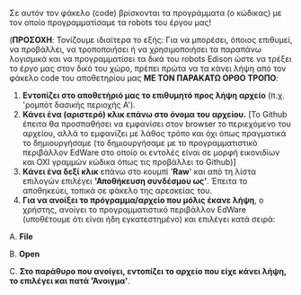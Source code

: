 Σε αυτόν τον φάκελο (code) βρίσκονται τα προγράμματα (ο κώδικας) με τον οποίο προγραμματίσαμε τα robots του έργου μας!

(**ΠΡΟΣΟΧΗ**: Τονίζουμε ιδιαίτερα το εξής: Για να μπορέσει, όποιος επιθυμεί, να προβάλλει, να τροποποιήσει ή να χρησιμοποιήσει τα παραπάνω λογισμικά και να προγραμματίσει τα δικά του robots Edison ώστε να τρέξει το έργο μας στον δικό του χώρο, πρέπει πρώτα να τα κάνει λήψη από τον φάκελο code του αποθετηρίου μας **ΜΕ ΤΟΝ ΠΑΡΑΚΑΤΩ ΟΡΘΟ ΤΡΟΠΟ**: 

1. **Εντοπίζει στο αποθετήριό μας το επιθυμητό προς λήψη αρχείο** (π.χ. 'ρομπότ δασικής περιοχής Α').
2. **Κάνει ένα (αριστερό) κλικ επάνω στο όνομα του αρχείου.** [Το Github έπειτα θα προσπαθήσει να εμφανίσει στον browser το περιεχόμενο του αρχείου, αλλά το εμφανίζει με λάθος τρόπο και όχι όπως πραγματικά το δημιουργήσαμε (το δημιουργήσαμε με το προγραμματιστικό περιβάλλον EdWare στο οποίο οι εντολές είναι σε μορφή εικονιδίων και ΟΧΙ γραμμών κώδικα όπως τις προβάλλει το Github)]
3. **Κάνει ένα δεξί κλικ** επάνω στο κουμπί '**Raw**'  και από τη λίστα επιλογών επιλέγει **'Αποθήκευση συνδέσμου ως'**.  Έπειτα το αποθηκεύει, τοπικά σε φάκελο της αρεσκείας του.
4. **Για να ανοίξει το πρόγραμμα/αρχείο που μόλις έκανε λήψη**, ο χρήστης, ανοίγει το προγραμματιστικό περιβάλλον EdWare (υποθέτουμε ότι είναι ήδη εγκατεστημένο) και επιλέγει κατά σειρά:


A. **File**


B. **Open**


C. **Στο παράθυρο που ανοίγει, εντοπίζει το αρχείο που είχε κάνει λήψη, το    επιλέγει και πατά 'Άνοιγμα'**.
